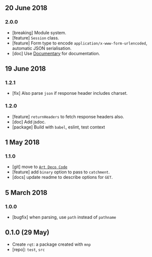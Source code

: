 ## 20 June 2018

### 2.0.0

- [breaking] Module system.
- [feature] `Session` class.
- [feature] Form type to encode `application/x-www-form-urlencoded`, automatic JSON serialisation.
- [doc] Use [Documentary](https://npmjs.org/package/documentary) for documentation.

## 19 June 2018

### 1.2.1

- [fix] Also parse `json` if response header includes charset.

### 1.2.0

- [feature] `returnHeaders` to fetch response headers also.
- [doc] Add jsdoc.
- [package] Build with `babel`, eslint, test context

## 1 May 2018

### 1.1.0

- [git] move to [`Art Deco Code`](https://artdeco.bz)
- [feature] add `binary` option to pass to `catchment`.
- [docs] update readme to describe options for `GET`.

## 5 March 2018

### 1.0.0

- [bugfix] when parsing, use `path` instead of `pathname`

## 0.1.0 (29 May)

- Create `rqt`: a package created with `mnp`
- [repo]: `test`, `src`
